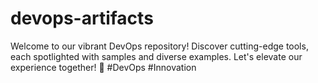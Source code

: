 # devops-artifacts
Welcome to our vibrant DevOps repository! Discover cutting-edge tools, each spotlighted with samples and diverse examples.  Let's elevate our experience together! 🚀 #DevOps #Innovation
